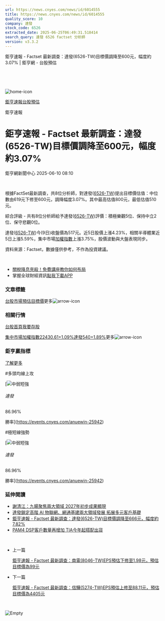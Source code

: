 ```yaml
---
url: https://news.cnyes.com/news/id/6014555
title: https://news.cnyes.com/news/id/6014555
quality_score: 10
company: 達發
stock_code: 6526
extracted_date: 2025-06-25T06:49:31.518414
search_query: 達發 6526 factset 分析師
version: v3.3.2
---
```


鉅亨速報 - Factset 最新調查：達發(6526-TW)目標價調降至600元，幅度約3.07% | 鉅亨網 - 台股預估

‌

‌

![home-icon](/assets/icons/breadCrumb/symbol-icon-home.svg)

[鉅亨速報](/news/cat/anue_live)[台股預估](/news/cat/tw_forecast)

鉅亨速報

# 鉅亨速報 - Factset 最新調查：達發(6526-TW)目標價調降至600元，幅度約3.07%

鉅亨網新聞中心 2025-06-10 08:10

‌

根據FactSet最新調查，共8位分析師，對達發([6526-TW](https://www.cnyes.com/twstock/6526))提出目標價估值：中位數由619元下修至600元，調降幅度3.07%。其中最高估值800元，最低估值510元。

綜合評級 - 共有8位分析師給予達發([6526-TW](https://www.cnyes.com/twstock/6526))評價：積極樂觀5位、保持中立2位、保守悲觀0位。

達發([6526-TW](https://www.cnyes.com/twstock/6526))今(9日)收盤價為517元。近5日股價上漲4.23%，相關半導體業近5日上漲5.59%，集中市場[加權指數](https://invest.cnyes.com/index/TWS/TSE01)上漲3.75%，股價波動與大盤表現同步。

資料來源：Factset，數據僅供參考，不作為投資建議。

‌

* [關稅降息夾殺！免費講座教你如何布局](https://www.rsc.com.tw/Cnyes_RSC/SeminarBooking2025InvestmentOutlook.aspx?utm_source=anue&utm_medium=usstocks_end)
* 掌握全球財經資訊[點我下載APP](http://www.cnyes.com/app/?utm_source=mweb&utm_medium=HamMenuBanner&utm_campaign=fixed&utm_content=entr)

### 文章標籤

[台股](https://news.cnyes.com/tag/台股 "台股")[市場預估](https://news.cnyes.com/tag/市場預估 "市場預估")[目標價](https://news.cnyes.com/tag/目標價 "目標價")更多![arrow-icon](/assets/icons/arrows/arrow-down.svg)

### 相關行情

[台股首頁](https://www.cnyes.com/twstock)[我要存股](https://supr.link/8OHaU)

[集中市場加權指數22430.61+1.09%](https://invest.cnyes.com/index/TWS/TSE01)[達發540+1.89%](https://www.cnyes.com/twstock/6526)更多![arrow-icon](/assets/icons/arrows/arrow-down.svg)

### 鉅亨贏指標

[了解更多](https://events.cnyes.com/anuewin-25942)

#多頭均線上攻

[![中弱短強](/assets/icons/win-indicator/short-to-long.svg)

###### 達發

86.96%

勝率](https://events.cnyes.com/anuewin-25942)

#極短線強勢

[![中弱短強](/assets/icons/win-indicator/short-to-long.svg)

###### 達發

86.96%

勝率](https://events.cnyes.com/anuewin-25942)

### 延伸閱讀

* [謝清江：九暘聚焦兩大領域 2027年初步成果顯現](/news/id/6006396)
* [達發鎖定高階 AI 物聯網、網通基建兩大領域發展 拓展多元客戶基礎](/news/id/5989038)
* [鉅亨速報 - Factset 最新調查：達發(6526-TW)目標價調降至666元，幅度約7.82%](/news/id/5961447)
* [PAM4 DSP客戶數量再增加 TIA今年起搭配出貨](/news/id/5958850)

‌

* 上一篇

  [鉅亨速報 - Factset 最新調查：南電(8046-TW)EPS預估下修至1.98元，預估目標價為99元](/news/id/6015170)
* 下一篇

  [鉅亨速報 - Factset 最新調查：信驊(5274-TW)EPS預估上修至88.11元，預估目標價為4405元](/news/id/6014179)

‌

![Empty](/assets/icons/skeleton/empty-image.svg)

‌